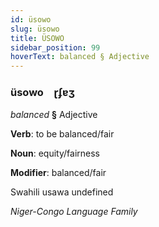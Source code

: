 ```yaml
---
id: üsowo
slug: üsowo
title: ÜSOWO
sidebar_position: 99
hoverText: balanced § Adjective
---
```


### üsowo&emsp;<span kind="abugida">ɽʄɐʒ</span>

*balanced* **§** Adjective

**Verb**: to be balanced/fair

**Noun**: equity/fairness

**Modifier**: balanced/fair

Swahili usawa undefined

*Niger-Congo Language Family*